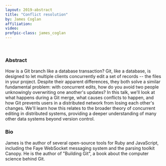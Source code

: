 ```yaml
---
layout: 2019-abstract
title: "Conflict resolution"
by: James Coglan
affiliation: 
video: 
profpic-class: james_coglan
---
```


<br/>

### Abstract

How is a Git branch like a database transaction? Git, like a database, is designed to let multiple clients concurrently edit a set of records -- the files in your project. Despite their apparent differences, they both solve a similar fundamental problem: with concurrent edits, how do you avoid two people unknowingly overwriting one another's updates? In this talk, we'll look at what happens during a Git merge, what causes conflicts to happen, and how Git prevents users in a distributed network from losing each other's changes. We'll learn how this relates to the broader theory of concurrent editing in distributed systems, providing a deeper understanding of many other data systems beyond version control.

### Bio

James is the author of several open-source tools for Ruby and JavaScript, including the Faye WebSocket messaging system and the parsing toolkit Canopy. He is the author of "Building Git", a book about the computer science behind Git.

